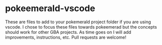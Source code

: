 # pokeemerald-vscode
These are files to add to your pokemerald project folder if you are using vscode. I chose to focus these files towards pokeemerad but the concepts should work for other GBA projects. As time goes on I will add improvements, instructions, etc. Pull requests are welcome!
